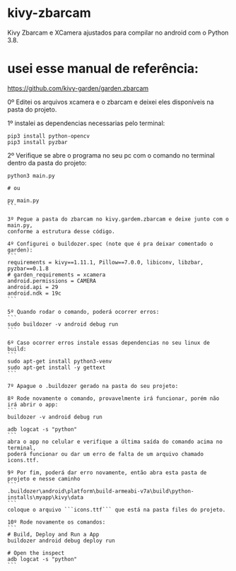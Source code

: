 # kivy-zbarcam
Kivy Zbarcam e XCamera ajustados para compilar no
android com o Python 3.8.

# usei esse manual de referência:
https://github.com/kivy-garden/garden.zbarcam

0º Editei os arquivos xcamera e o zbarcam e 
deixei eles disponíveis na pasta do projeto.

1º instalei as dependencias necessarias pelo terminal:
```
pip3 install python-opencv
pip3 install pyzbar
```

2º Verifique se abre o programa no seu pc com o comando no terminal 
dentro da pasta do projeto:
````
python3 main.py

# ou

py main.py
```

3º Pegue a pasta do zbarcam no kivy.gardem.zbarcam e deixe junto com o main.py,
conforme a estrutura desse código.

4º Configurei o buildozer.spec (note que é pra deixar comentado o garden):
```
requirements = kivy==1.11.1, Pillow==7.0.0, libiconv, libzbar, pyzbar==0.1.8
# garden_requirements = xcamera
android.permissions = CAMERA
android.api = 29
android.ndk = 19c
```

5º Quando rodar o comando, poderá ocorrer erros:
```
sudo buildozer -v android debug run
```

6º Caso ocorrer erros instale essas dependencias no seu linux de build:
```
sudo apt-get install python3-venv
sudo apt-get install -y gettext
```

7º Apague o .buildozer gerado na pasta do seu projeto:

8º Rode novamente o comando, provavelmente irá funcionar, porém não irá abrir o app:
```
buildozer -v android debug run

adb logcat -s "python"
```
abra o app no celular e verifique a última saída do comando acima no terminal,
poderá funcionar ou dar um erro de falta de um arquivo chamado icons.ttf.

9º Por fim, poderá dar erro novamente, então abra esta pasta de projeto e nesse caminho
```
.buildozer\android\platform\build-armeabi-v7a\build\python-installs\myapp\kivy\data
```
coloque o arquivo ```icons.ttf``` que está na pasta files do projeto.

10º Rode novamente os comandos:
```
# Build, Deploy and Run a App
buildozer android debug deploy run

# Open the inspect
adb logcat -s "python"
```